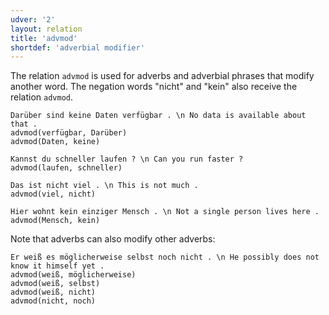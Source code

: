 ```yaml
---
udver: '2'
layout: relation
title: 'advmod'
shortdef: 'adverbial modifier'
---
```


The relation `advmod` is used for adverbs and adverbial phrases that modify another word. The negation words "nicht" and "kein" also receive the relation `advmod`.

~~~ sdparse
Darüber sind keine Daten verfügbar . \n No data is available about that .
advmod(verfügbar, Darüber)
advmod(Daten, keine)
~~~

~~~ sdparse
Kannst du schneller laufen ? \n Can you run faster ?
advmod(laufen, schneller)
~~~

~~~ sdparse
Das ist nicht viel . \n This is not much .
advmod(viel, nicht)
~~~

~~~ sdparse
Hier wohnt kein einziger Mensch . \n Not a single person lives here .
advmod(Mensch, kein)
~~~

Note that adverbs can also modify other adverbs:

~~~ sdparse
Er weiß es möglicherweise selbst noch nicht . \n He possibly does not know it himself yet .
advmod(weiß, möglicherweise)
advmod(weiß, selbst)
advmod(weiß, nicht)
advmod(nicht, noch)
~~~
<!-- Interlanguage links updated So kvě 14 19:02:54 CEST 2022 -->
